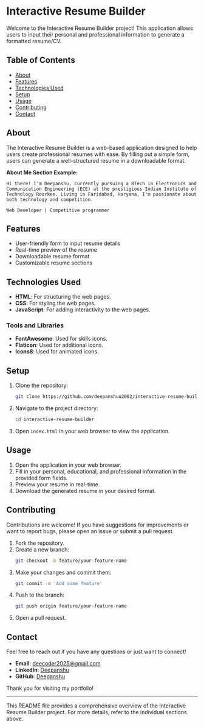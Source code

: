 # Interactive Resume Builder

Welcome to the Interactive Resume Builder project! This application allows users to input their personal and professional information to generate a formatted resume/CV.

## Table of Contents

- [About](#about)
- [Features](#features)
- [Technologies Used](#technologies-used)
- [Setup](#setup)
- [Usage](#usage)
- [Contributing](#contributing)
- [Contact](#contact)

## About

The Interactive Resume Builder is a web-based application designed to help users create professional resumes with ease. By filling out a simple form, users can generate a well-structured resume in a downloadable format.

**About Me Section Example:**
```text
Hi there! I'm Deepanshu, currently pursuing a BTech in Electronics and Communication Engineering (ECE) at the prestigious Indian Institute of Technology Roorkee. Living in Faridabad, Haryana, I'm passionate about both technology and competition.

Web Developer | Competitive programmer
```

## Features

- User-friendly form to input resume details
- Real-time preview of the resume
- Downloadable resume format
- Customizable resume sections

## Technologies Used

- **HTML**: For structuring the web pages.
- **CSS**: For styling the web pages.
- **JavaScript**: For adding interactivity to the web pages.

### Tools and Libraries

- **FontAwesome**: Used for skills icons.
- **Flaticon**: Used for additional icons.
- **Icons8**: Used for animated icons.

## Setup

1. Clone the repository:
   ```bash
   git clone https://github.com/deepanshuu2002/interactive-resume-builder.git
   ```
2. Navigate to the project directory:
   ```bash
   cd interactive-resume-builder
   ```
3. Open `index.html` in your web browser to view the application.

## Usage

1. Open the application in your web browser.
2. Fill in your personal, educational, and professional information in the provided form fields.
3. Preview your resume in real-time.
4. Download the generated resume in your desired format.

## Contributing

Contributions are welcome! If you have suggestions for improvements or want to report bugs, please open an issue or submit a pull request.

1. Fork the repository.
2. Create a new branch:
   ```bash
   git checkout -b feature/your-feature-name
   ```
3. Make your changes and commit them:
   ```bash
   git commit -m 'Add some feature'
   ```
4. Push to the branch:
   ```bash
   git push origin feature/your-feature-name
   ```
5. Open a pull request.

## Contact

Feel free to reach out if you have any questions or just want to connect!

- **Email**: [deecoder2025@gmail.com](mailto:deecoder2025@gmail.com)
- **LinkedIn**: [Deepanshu](https://www.linkedin.com/in/deepanshu-ece-456239259?utm_source=share&utm_campaign=share_via&utm_content=profile&utm_medium=android_app)
- **GitHub**: [Deepanshu](https://github.com/deepanshuu2002)

Thank you for visiting my portfolio!

---

This README file provides a comprehensive overview of the Interactive Resume Builder project. For more details, refer to the individual sections above.